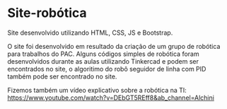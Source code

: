 # Site-robótica

Site desenvolvido utilizando HTML, CSS, JS e Bootstrap. 

O site foi desenvolvido em resultado da criação de um grupo de robótica para trabalhos do PAC. Alguns códigos simples de robótica foram desenvolvidos durante as aulas utilizando Tinkercad e podem ser encontrados no site, o algoritimo do robô seguidor de linha com PID também pode ser encontrado no site.

Fizemos também um vídeo explicativo sobre a robótica na TI: https://www.youtube.com/watch?v=DEbGT5REff8&ab_channel=Alchini
